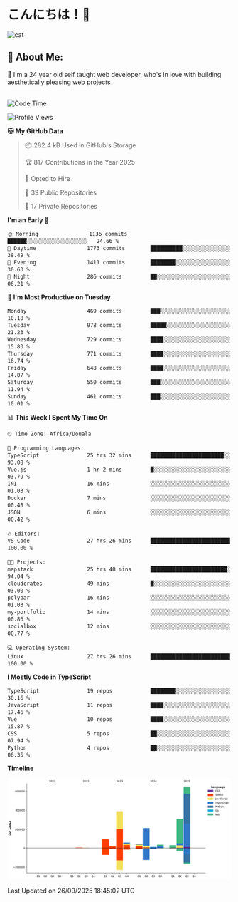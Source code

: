 

# こんにちは！🙂  
![cat](https://github.com/michaelnji/michaelnji/assets/73862378/606e99e9-2c18-4853-8722-991e4af8eae6)

## 💫 About Me:
🙂 I'm a 24 year old self taught web developer, who's in love with building aesthetically pleasing web projects <br><br>

<!--START_SECTION:waka-->
![Code Time](http://img.shields.io/badge/Code%20Time-1%2C440%20hrs%2057%20mins-blue)

![Profile Views](http://img.shields.io/badge/Profile%20Views-0-blue)

**🐱 My GitHub Data** 

> 📦 282.4 kB Used in GitHub's Storage 
 > 
> 🏆 817 Contributions in the Year 2025
 > 
> 💼 Opted to Hire
 > 
> 📜 39 Public Repositories 
 > 
> 🔑 17 Private Repositories 
 > 
**I'm an Early 🐤** 

```text
🌞 Morning                1136 commits        ██████░░░░░░░░░░░░░░░░░░░   24.66 % 
🌆 Daytime                1773 commits        ██████████░░░░░░░░░░░░░░░   38.49 % 
🌃 Evening                1411 commits        ████████░░░░░░░░░░░░░░░░░   30.63 % 
🌙 Night                  286 commits         ██░░░░░░░░░░░░░░░░░░░░░░░   06.21 % 
```
📅 **I'm Most Productive on Tuesday** 

```text
Monday                   469 commits         ███░░░░░░░░░░░░░░░░░░░░░░   10.18 % 
Tuesday                  978 commits         █████░░░░░░░░░░░░░░░░░░░░   21.23 % 
Wednesday                729 commits         ████░░░░░░░░░░░░░░░░░░░░░   15.83 % 
Thursday                 771 commits         ████░░░░░░░░░░░░░░░░░░░░░   16.74 % 
Friday                   648 commits         ████░░░░░░░░░░░░░░░░░░░░░   14.07 % 
Saturday                 550 commits         ███░░░░░░░░░░░░░░░░░░░░░░   11.94 % 
Sunday                   461 commits         ███░░░░░░░░░░░░░░░░░░░░░░   10.01 % 
```


📊 **This Week I Spent My Time On** 

```text
🕑︎ Time Zone: Africa/Douala

💬 Programming Languages: 
TypeScript               25 hrs 32 mins      ███████████████████████░░   93.08 % 
Vue.js                   1 hr 2 mins         █░░░░░░░░░░░░░░░░░░░░░░░░   03.79 % 
INI                      16 mins             ░░░░░░░░░░░░░░░░░░░░░░░░░   01.03 % 
Docker                   7 mins              ░░░░░░░░░░░░░░░░░░░░░░░░░   00.48 % 
JSON                     6 mins              ░░░░░░░░░░░░░░░░░░░░░░░░░   00.42 % 

🔥 Editors: 
VS Code                  27 hrs 26 mins      █████████████████████████   100.00 % 

🐱‍💻 Projects: 
mapstack                 25 hrs 48 mins      ████████████████████████░   94.04 % 
cloudcrates              49 mins             █░░░░░░░░░░░░░░░░░░░░░░░░   03.00 % 
polybar                  16 mins             ░░░░░░░░░░░░░░░░░░░░░░░░░   01.03 % 
my-portfolio             14 mins             ░░░░░░░░░░░░░░░░░░░░░░░░░   00.86 % 
socialbox                12 mins             ░░░░░░░░░░░░░░░░░░░░░░░░░   00.77 % 

💻 Operating System: 
Linux                    27 hrs 26 mins      █████████████████████████   100.00 % 
```

**I Mostly Code in TypeScript** 

```text
TypeScript               19 repos            ████████░░░░░░░░░░░░░░░░░   30.16 % 
JavaScript               11 repos            ████░░░░░░░░░░░░░░░░░░░░░   17.46 % 
Vue                      10 repos            ████░░░░░░░░░░░░░░░░░░░░░   15.87 % 
CSS                      5 repos             ██░░░░░░░░░░░░░░░░░░░░░░░   07.94 % 
Python                   4 repos             ██░░░░░░░░░░░░░░░░░░░░░░░   06.35 % 
```



**Timeline**

![Lines of Code chart](https://raw.githubusercontent.com/michaelnji/michaelnji/main/assets/bar_graph.png)


 Last Updated on 26/09/2025 18:45:02 UTC
<!--END_SECTION:waka-->
